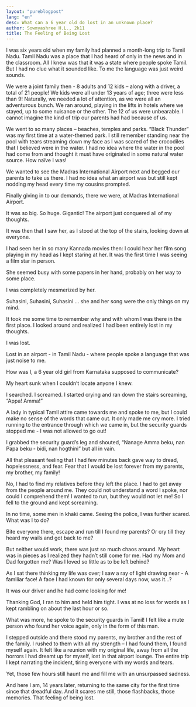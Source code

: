 ```yaml
---
layout: "pureblogpost"
lang: "en"
desc: What can a 6 year old do lost in an unknown place?
author: Sowmyashree H.L., 2k11
title: The Feeling of Being Lost 
--- 
```

I was six years old when my family had planned a month-long trip to Tamil Nadu. Tamil Nadu was a place that I had heard of only in the news and in the classroom. All I knew was that it was a state where people spoke Tamil. But I had no clue what it sounded like. To me the language was just weird sounds.

We were a joint family then - 8 adults and 12 kids – along with a driver, a total of 21 people! We kids were all under 13 years of age; three were less than 9! Naturally, we needed a lot of attention, as we were all an adventurous bunch. We ran around, playing in the lifts in hotels where we stayed, up to some nuisance or the other. The 12 of us were unbearable. I cannot imagine the kind of trip our parents had had because of us.

We went to so many places – beaches, temples and  parks. “Black Thunder” was my first time at a water-themed park. I still remember standing near the pool with tears streaming down my face as I was scared of the crocodiles that I believed were in the water. I had no idea where the water in the pool had come from and thought it must have originated in some natural water source. How naïve I was!

We wanted to see the Madras International Airport next and begged our parents to take us there. I had no idea what an airport was but still kept nodding my head every time my cousins prompted.

Finally giving in to our demands, there we were, at Madras International Airport.

It was so big. So huge. Gigantic! The airport just conquered all of my thoughts.

It was then that I saw her, as I stood at the top of the stairs, looking down at everyone.

I had seen her in so many Kannada movies then: I could hear her film song playing in my head as I kept staring at her. It was the first time I was seeing a film star in person.

She seemed busy with some papers in her hand, probably on her way to some place.

I was completely mesmerized by her.

Suhasini, Suhasini, Suhasini … she and her song were the only things on my mind. 

It took me some time to remember why and with whom I was there in the first place. I looked around and realized I had been entirely lost in my thoughts.

I was lost.

Lost in an airport - in Tamil Nadu - where people spoke a language that was just noise to me. 

How was I, a 6 year old girl from Karnataka supposed to communicate?

My heart sunk when I couldn’t locate anyone I knew. 

I searched. I screamed. I started crying and ran down the stairs screaming, “Appa! Amma!”

A lady in typical Tamil attire came towards me and spoke to me, but I could make no sense of the words that came out. It only made me cry more. I tried running to the entrance through which we came in, but the security guards stopped me - I was not allowed to go out!

I grabbed the security guard’s leg and shouted, “Nanage Amma beku, nan Papa beku -  bidi, nan hogthini” but all in vain.

All that pleasant feeling that I had few minutes back gave way to dread, hopelessness, and fear. Fear that I would be lost forever from my parents, my brother, my family!

No, I had to find my relatives before they left the place.  I had to get away from the people around me. They could not understand a word I spoke, nor could I comprehend them! I wanted to run, but they would not let me! So I fell to the ground and kept screaming.     

In no time, some men in khaki came. Seeing the police, I was further scared. What was I to do?

Bite everyone there, escape and run till I found my parents? Or cry till they heard my wails and got back to me? 

But neither would work, there was just so much chaos around. My heart was in pieces as I realized they hadn’t still come for me. Had my Mom and Dad forgotten me? Was I loved so little as to be left behind?

As I sat there thinking my life was over; I saw a ray of light drawing near - A familiar face! A face I had known for only several days now, was it…?

It was our driver and he had come looking for me! 

Thanking God, I ran to him and held him tight.  I was at no loss for words as I kept rambling on about the last hour or so.

What was more, he spoke to the security guards in Tamil! I felt like a mute person who found her voice again, only in the form of this man.

I stepped outside and there stood my parents, my brother and the rest of the family. I rushed to them with all my strength – I had found them, I found myself again. It felt like a reunion with my original life, away from all the horrors I had dreamt up for myself, lost in that airport lounge. The entire trip I kept narrating the incident, tiring everyone with my words and tears. 

Yet, those few hours still haunt me and fill me with an unsurpassed sadness. 

And here I am, 14 years later, returning to the same city for the first time since that dreadful day. And it scares me still, those flashbacks, those memories.
That feeling of being lost.
 
